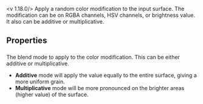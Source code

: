 <v 1.18.0/>
Apply a random color modification to the input surface. The modification can be on RGBA channels, HSV channels, or brightness value. It also can be additive or multiplicative.

## Properties

### <junc blend mode>
The blend mode to apply to the color modification. This can be either additive or multiplicative. 

- **Additive** mode will apply the value equally to the entire surface, giving a more uniform grain.
- **Multiplicative** mode will be more pronounced on the brighter areas (higher value) of the surface.
